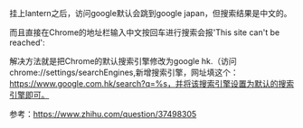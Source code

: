 挂上lantern之后，访问google默认会跳到google japan，但搜索结果是中文的。

而且直接在Chrome的地址栏输入中文按回车进行搜索会报'This site can't be reached':

解决方法就是把Chrome的默认搜索引擎修改为google hk.（访问chrome://settings/searchEngines,新增搜索引擎，网址填这个：
https://www.google.com.hk/search?q=%s，并将该搜索引擎设置为默认的搜索引擎即可。

参考：https://www.zhihu.com/question/37498305
